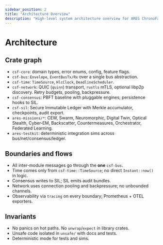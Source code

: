 ```yaml
---
sidebar_position: 2
title: "Architecture Overview"
description: "High-level system architecture overview for ARES ChronoFabric"
---
```


# Architecture

## Crate graph
- `csf-core`: domain types, error enums, config, feature flags.
- `csf-bus`: `Envelope`, `EventBusTx/Rx` over a single bus abstraction.
- `csf-time`: `TimeSource`, `HlcClock`, `DeadlineScheduler`.
- `csf-network`: QUIC (`quinn`) transport, `rustls` mTLS, optional libp2p discovery. Retry budgets, pooling, backpressure.
- `csf-consensus`: PBFT baseline with pluggable engines; persistence hooks to SIL.
- `csf-sil`: Secure Immutable Ledger with Merkle accumulator, checkpoints, audit export.
- `ares-missions/*`: CEW, Swarm, Neuromorphic, Digital Twin, Optical Stealth, Cyber‑EM, Backscatter, Countermeasures, Orchestrator, Federated Learning.
- `ares-testkit`: deterministic integration sims across bus/net/consensus/ledger.

## Boundaries and flows
- All inter-module messages go through the **one** `csf-bus`.
- Time comes only from `csf-time::TimeSource`; no direct `Instant::now()` in logic.
- Consensus writes to SIL; SIL emits audit bundles.
- Network uses connection pooling and backpressure; no unbounded channels.
- Observability via `tracing` on every boundary; Prometheus + OTEL exporters.

## Invariants
- No panics on hot paths. No `unwrap`/`expect` in library crates.
- Unsafe code isolated in `unsafe/` with docs and tests.
- Deterministic mode for tests and sims.